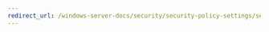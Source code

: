 ```yaml
---
redirect_url: /windows-server-docs/security/security-policy-settings/security-options/network-access-do-not-allow-anonymous-enumeration-of-sam-accounts-and-shares.md
---
```

